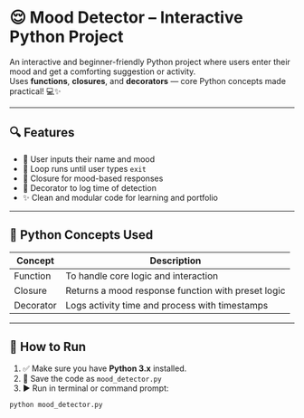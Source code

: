# 😌 Mood Detector – Interactive Python Project

An interactive and beginner-friendly Python project where users enter their mood and get a comforting suggestion or activity.  
Uses **functions**, **closures**, and **decorators** — core Python concepts made practical! 💻✨

---

## 🔍 Features

- 👤 User inputs their name and mood
- 🔄 Loop runs until user types `exit`
- 🧠 Closure for mood-based responses
- 🧾 Decorator to log time of detection
- ✨ Clean and modular code for learning and portfolio

---

## 🧠 Python Concepts Used

| Concept     | Description |
|-------------|-------------|
| Function    | To handle core logic and interaction |
| Closure     | Returns a mood response function with preset logic |
| Decorator   | Logs activity time and process with timestamps |

---

## 💾 How to Run

1. ✅ Make sure you have **Python 3.x** installed.
2. 📁 Save the code as `mood_detector.py`
3. ▶️ Run in terminal or command prompt:

```bash
python mood_detector.py
